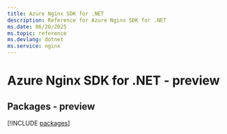 ```yaml
---
title: Azure Nginx SDK for .NET
description: Reference for Azure Nginx SDK for .NET
ms.date: 06/20/2025
ms.topic: reference
ms.devlang: dotnet
ms.service: nginx
---
```

# Azure Nginx SDK for .NET - preview
## Packages - preview
[!INCLUDE [packages](nginx-index.md)]